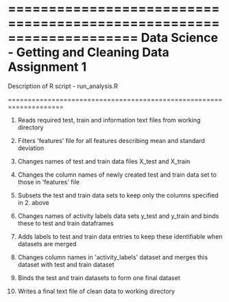 ====================================================================
Data Science - Getting and Cleaning Data
Assignment 1
====================================================================

Description of R script - run_analysis.R

====================================================================

1. Reads required test, train and information text files from working directory

2. Filters 'features' file for all features describing mean and standard deviation

3. Changes names of test and train data files X_test and X_train

4. Changes the column names of newly created test and train data set to those in 'features' file

5. Subsets the test and train data sets to keep only the columns specified in 2. above

6. Changes names of activity labels data sets y_test and y_train and binds these to test and train dataframes

7. Adds labels to test and train data entries to keep these identifiable when datasets are merged

8. Changes column names in 'activity_labels' dataset and merges this dataset with test and train dataset

9. Binds the test and train datasets to form one final dataset

10. Writes a final text file of clean data to working directory
